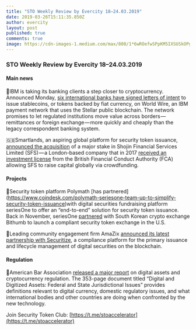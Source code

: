 ```yaml
---
title: "STO Weekly Review by Evercity 18–24.03.2019"
date: 2019-03-26T15:11:35.850Z
author: evercity
layout: post
published: true
comments: true
image: https://cdn-images-1.medium.com/max/800/1*6wROefwSPpKM5IXSUSkOPg.png
---
```


### **STO Weekly Review by Evercity 18–24.03.2019**


#### Main news

🏦IBM is taking its banking clients a step closer to cryptocurrency. Announced Monday, [six international banks have signed letters of intent](https://www.coindesk.com/ibm-signs-6-banks-to-issue-stablecoins-and-use-stellars-xlm-cryptocurrency?utm_source=securitytoken-it-newsletter) to issue stablecoins, or tokens backed by fiat currency, on World Wire, an IBM payment network that uses the Stellar public blockchain. The network promises to let regulated institutions move value across borders — remittances or foreign exchange — more quickly and cheaply than the legacy correspondent banking system.

🇬🇧Smartlands, an aspiring global platform for security token issuance, [announced the acquisition](https://smartlands.io/news/smartlands-acquires-shojin-financial-services-limited-first-sto-underway/?utm_source=securitytoken-it-newsletter) of a major stake in Shojin Financial Services Limited (SFS) — a London-based company that in 2017 [received an investment license](https://register.fca.org.uk/ShPo_FirmDetailsPage?id=001b000001HiW5sAAF) from the British Financial Conduct Authority (FCA) allowing SFS to raise capital globally via crowdfunding.

#### Projects

🤝Security token platform Polymath [has partnered] (https://www.coindesk.com/polymath-seriesone-team-up-to-simplify-security-token-issuance)with digital securities fundraising platform seriesOne to offer an “end-to-end” solution for security token issuance. Back in November, seriesOne [partnered](https://www.coindesk.com/bithumb-seriesone-to-launch-security-token-exchange-in-the-us) with South Korean crypto exchange Bithumb to launch a compliant security token exchange in the U.S.

🤝Leading community engagement firm AmaZix [announced its latest partnership with Securitize](https://medium.com/amazix/amazix-seals-partnership-with-securitize-for-facilitation-of-digital-securities-services-25cb2e8fecd4), a compliance platform for the primary issuance and lifecycle management of digital securities on the blockchain.

#### Regulation

📃American Bar Association [released a major report](https://www.americanbar.org/content/dam/aba/administrative/business_law/buslaw/committees/CL620000pub/digital_assets.pdf) on digital assets and cryptocurrency regulation. The 353-page document titled “Digital and Digitized Assets: Federal and State Jurisdictional Issues” provides definitions relevant to digital currency, domestic regulatory issues, and what international bodies and other countries are doing when confronted by the new technology.

Join Security Token Club: [https://t.me/stoaccelerator](https://t.me/stoaccelerator)
